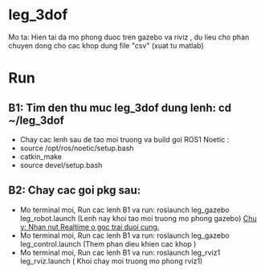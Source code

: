 # leg_3dof
Mo ta: Hien tai da mo phong duoc tren gazebo va riviz , du lieu cho phan chuyen dong cho cac khop dung file "csv" (xuat tu matlab)

# Run
## B1: Tim den thu muc leg_3dof dung lenh: cd ~/leg_3dof
  + Chay cac lenh sau de tao moi truong va build goi ROS1 Noetic : 
  + source /opt/ros/noetic/setup.bash
  + catkin_make
  + source devel/setup.bash
## B2: Chay cac goi pkg sau:
- Mo terminal moi, Run cac lenh B1 va run: roslaunch leg_gazebo leg_robot.launch  (Lenh nay khoi tao moi truong mo phong gazebo)
<ins>Chu y: Nhan nut Realtime o goc trai duoi cung.</ins>
- Mo terminal moi, Run cac lenh B1 va run: roslaunch leg_gazebo leg_control.launch (Them phan dieu khien cac khop )
- Mo terminal moi, Run cac lenh B1 va run: roslaunch leg_rviz1 leg_rviz.launch ( Khoi chay moi truong mo phong rviz1)
